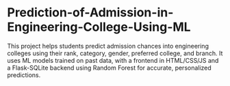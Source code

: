 # Prediction-of-Admission-in-Engineering-College-Using-ML
This project helps students predict admission chances into engineering colleges using their rank, category, gender, preferred college, and branch. It uses ML models trained on past data, with a frontend in HTML/CSS/JS and a Flask-SQLite backend using Random Forest for accurate, personalized predictions.
